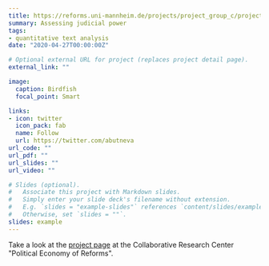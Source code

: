 ```yaml
---
title: https://reforms.uni-mannheim.de/projects/project_group_c/project_c4/
summary: Assessing judicial power
tags:
- quantitative text analysis
date: "2020-04-27T00:00:00Z"

# Optional external URL for project (replaces project detail page).
external_link: ""

image:
  caption: Birdfish
  focal_point: Smart

links:
- icon: twitter
  icon_pack: fab
  name: Follow
  url: https://twitter.com/abutneva
url_code: ""
url_pdf: ""
url_slides: ""
url_video: ""

# Slides (optional).
#   Associate this project with Markdown slides.
#   Simply enter your slide deck's filename without extension.
#   E.g. `slides = "example-slides"` references `content/slides/example-slides.md`.
#   Otherwise, set `slides = ""`.
slides: example
---
```



Take a look at the [project page](https://reforms.uni-mannheim.de/projects/project_group_c/project_c4/) at the Collaborative Research Center "Political Economy of Reforms".
